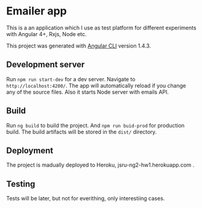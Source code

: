 # Emailer app

This is a an application which I use as test platform for different experiments with Angular 4+, Rxjs, Node etc.

This project was generated with [Angular CLI](https://github.com/angular/angular-cli) version 1.4.3.

## Development server

Run `npm run start-dev` for a dev server. Navigate to `http://localhost:4200/`. The app will automatically reload if you change any of the source files. Also it starts Node server with emails API.

## Build

Run `ng build` to build the project. And `npm run buid-prod` for production build. The build artifacts will be stored in the `dist/` directory.

## Deployment

The project is madually deployed to Heroku, jsru-ng2-hw1.herokuapp.com .

## Testing

Tests will be later, but not for everithing, only interestiing cases. 

